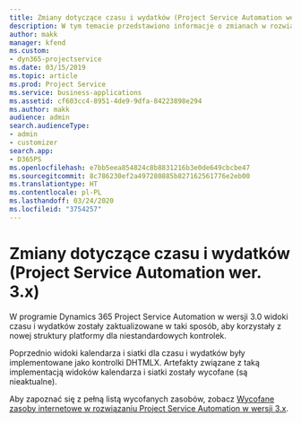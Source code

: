 ```yaml
---
title: Zmiany dotyczące czasu i wydatków (Project Service Automation wer. 3.x)
description: W tym temacie przedstawiono informacje o zmianach w rozwiązaniu dotyczących czasu i wydatków.
author: makk
manager: kfend
ms.custom:
- dyn365-projectservice
ms.date: 03/15/2019
ms.topic: article
ms.prod: Project Service
ms.service: business-applications
ms.assetid: cf603cc4-8951-4de9-9dfa-84223898e294
ms.author: makk
audience: admin
search.audienceType:
- admin
- customizer
search.app:
- D365PS
ms.openlocfilehash: e7bb5eea854824c8b8831216b3e0de649cbcbe47
ms.sourcegitcommit: 8c786230ef2a497280885b827162561776e2eb00
ms.translationtype: HT
ms.contentlocale: pl-PL
ms.lasthandoff: 03/24/2020
ms.locfileid: "3754257"
---
```

# <a name="time-and-expense-changes-project-service-automation-3x"></a>Zmiany dotyczące czasu i wydatków (Project Service Automation wer. 3.x)

W programie Dynamics 365 Project Service Automation w wersji 3.0 widoki czasu i wydatków zostały zaktualizowane w taki sposób, aby korzystały z nowej struktury platformy dla niestandardowych kontrolek.

Poprzednio widoki kalendarza i siatki dla czasu i wydatków były implementowane jako kontrolki DHTMLX. Artefakty związane z taką implementacją widoków kalendarza i siatki zostały wycofane (są nieaktualne).

Aby zapoznać się z pełną listą wycofanych zasobów, zobacz [Wycofane zasoby internetowe w rozwiązaniu Project Service Automation w wersji 3.x](web-resources-deprecated-v3.x.md).
